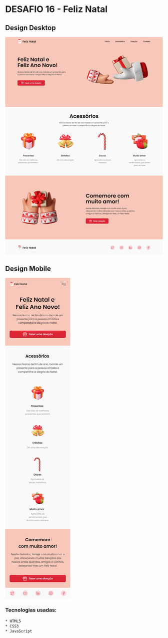 # DESAFIO 16 - Feliz Natal

## Design Desktop
![Design Desktop](./assets/design/pagedesktop.jpg)

## Design Mobile
![Design Desktop](./assets/design/pagemobile.png)

### Tecnologias usadas:
    * HTML5
    * CSS3
    * JavaScript